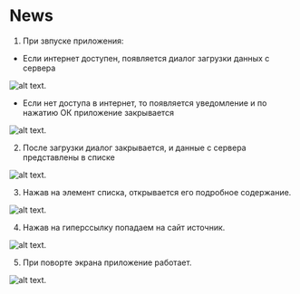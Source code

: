 # News
1. При звпуске приложения:
  + Если интернет доступен, появляется диалог загрузки данных с сервера
  
  ![alt text](https://github.com/zheka1994/News/blob/master/User%20Guide/One.png).
  
  + Если нет доступа в интернет, то появляется уведомление и по нажатию ОК приложение закрывается
  
 ![alt text](https://github.com/zheka1994/News/blob/master/User%20Guide/Three.png).
  
2. После загрузки диалог закрывается, и данные с сервера представлены в списке
  
  ![alt text](https://github.com/zheka1994/News/blob/master/User%20Guide/Two.png).
  
3. Нажав на элемент списка, открывается его подробное содержание.

  ![alt text](https://github.com/zheka1994/News/blob/master/User%20Guide/Four.png).
  
4. Нажав на гиперссылку попадаем на сайт источник.

  ![alt text](https://github.com/zheka1994/News/blob/master/User%20Guide/Five.png).
  
5. При поворте экрана приложение работает.

  ![alt text](https://github.com/zheka1994/News/blob/master/User%20Guide/Six.png).
